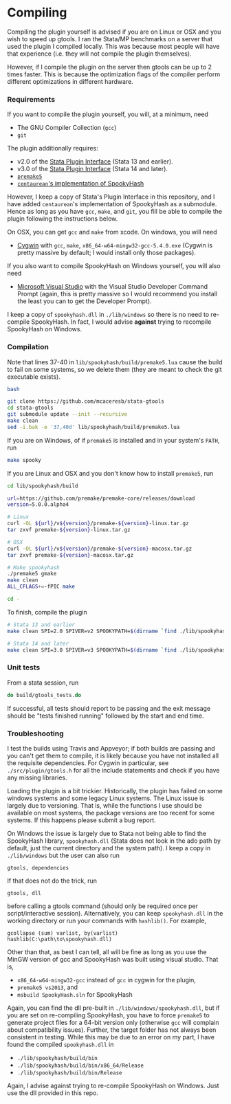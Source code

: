 Compiling
=========

Compiling the plugin yourself is advised if you are on Linux or OSX and you
wish to speed up gtools. I ran the Stata/MP benchmarks on a server that used
the plugin I compiled locally. This was because most people will have that
experience (i.e. they will not compile the plugin themselves).

However, if I compile the plugin on the server then gtools can be up to 2
times faster. This is because the optimization flags of the compiler perform
different optimizations in different hardware.

### Requirements

If you want to compile the plugin yourself, you will, at a minimum, need

- The GNU Compiler Collection (`gcc`)
- `git`

The plugin additionally requires:

- v2.0 of the [Stata Plugin Interface](https://stata.com/plugins/version2) (Stata 13 and earlier).
- v3.0 of the [Stata Plugin Interface](https://stata.com/plugins) (Stata 14 and later).
- [`premake5`](https://premake.github.io)
- [`centaurean`'s implementation of SpookyHash](https://github.com/centaurean/spookyhash)

However, I keep a copy of Stata's Plugin Interface in this repository, and I
have added `centaurean`'s implementation of SpookyHash as a submodule.  Hence
as long as you have `gcc`, `make`, and `git`, you fill be able to compile the
plugin following the instructions below.  

On OSX, you can get `gcc` and `make` from xcode. On windows, you will need

- [Cygwin](https://cygwin.com) with `gcc`, `make`, `x86_64-w64-mingw32-gcc-5.4.0.exe`
  (Cygwin is pretty massive by default; I would install only those packages).

If you also want to compile SpookyHash on Windows yourself, you will also need

- [Microsoft Visual Studio](https://www.visualstudio.com) with the
  Visual Studio Developer Command Prompt (again, this is pretty massive
  so I would recommend you install the least you can to get the
  Developer Prompt).

I keep a copy of `spookyhash.dll` in `./lib/windows` so there is no need to
re-compile SpookyHash. In fact, I would advise **against** trying to recompile
SpookyHash on Windows.

### Compilation

Note that lines 37-40 in `lib/spookyhash/build/premake5.lua` cause the build
to fail on some systems, so we delete them (they are meant to check the git
executable exists).

```bash
bash

git clone https://github.com/mcaceresb/stata-gtools
cd stata-gtools
git submodule update --init --recursive
make clean
sed -i.bak -e '37,40d' lib/spookyhash/build/premake5.lua
```

If you are on Windows, of if `premake5` is installed and in your system's
`PATH`, run

```bash
make spooky
```

If you are Linux and OSX and you don't know how to install `premake5`, run

```bash
cd lib/spookyhash/build

url=https://github.com/premake/premake-core/releases/download
version=5.0.0.alpha4

# Linux
curl -OL ${url}/v${version}/premake-${version}-linux.tar.gz
tar zxvf premake-${version}-linux.tar.gz

# OSX
curl -OL ${url}/v${version}/premake-${version}-macosx.tar.gz
tar zxvf premake-${version}-macosx.tar.gz

# Make spookyhash
./premake5 gmake
make clean
ALL_CFLAGS+=-fPIC make

cd -
```

To finish, compile the plugin

```bash
# Stata 13 and earlier
make clean SPI=2.0 SPIVER=v2 SPOOKYPATH=$(dirname `find ./lib/spookyhash/ -name "*libspookyhash.a"`)

# Stata 14 and later
make clean SPI=3.0 SPIVER=v3 SPOOKYPATH=$(dirname `find ./lib/spookyhash/ -name "*libspookyhash.a"`)
```

### Unit tests

From a stata session, run
```stata
do build/gtools_tests.do
```

If successful, all tests should report to be passing and the exit message
should be "tests finished running" followed by the start and end time.

### Troubleshooting

I test the builds using Travis and Appveyor; if both builds are passing
and you can't get them to compile, it is likely because you have not
installed all the requisite dependencies. For Cygwin in particular, see
`./src/plugin/gtools.h` for all the include statements and check if you have
any missing libraries.

Loading the plugin is a bit trickier. Historically, the plugin has failed on
some windows systems and some legacy Linux systems. The Linux issue is largely
due to versioning. That is, while the functions I use should be available on
most systems, the package versions are too recent for some systems. If this
happens please submit a bug report.

On Windows the issue is largely due to Stata not being able to find the
SpookyHash library, `spookyhash.dll` (Stata does not look in the ado path by
default, just the current directory and the system path). I keep a copy in
`./lib/windows` but the user can also run

```
gtools, dependencies
```

If that does not do the trick, run

```
gtools, dll
```

before calling a gtools command (should only be required once per
script/interactive session). Alternatively, you can keep `spookyhash.dll` in
the working directory or run your commands with `hashlib()`. For example,

```
gcollapse (sum) varlist, by(varlist) hashlib(C:\path\to\spookyhash.dll)
```

Other than that, as best I can tell, all will be fine as long as you use the
MinGW version of gcc and SpookyHash was built using visual studio. That is,

- `x86_64-w64-mingw32-gcc` instead of `gcc` in cygwin for the plugin,
- `premake5 vs2013`, and
- `msbuild SpookyHash.sln` for SpookyHash

Again, you can find the dll pre-built in `./lib/windows/spookyhash.dll`,
but if you are set on re-compiling SpookyHash, you have to force `premake5`
to generate project files for a 64-bit version only (otherwise `gcc` will
complain about compatibility issues). Further, the target folder has not
always been consistent in testing. While this may be due to an error on my
part, I have found the compiled `spookyhash.dll` in

- `./lib/spookyhash/build/bin`
- `./lib/spookyhash/build/bin/x86_64/Release`
- `./lib/spookyhash/build/bin/Release`

Again, I advise against trying to re-compile SpookyHash on Windows. Just use
the dll provided in this repo.

